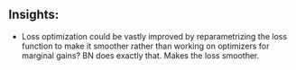 ## Insights:  

* Loss optimization could be vastly improved by reparametrizing the loss function to make it smoother rather than working on optimizers for marginal gains? BN does exactly that. Makes the loss smoother.


